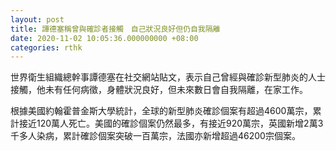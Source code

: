 ```yaml
---
layout: post
title: 譚德塞稱曾與確診者接觸　自己狀況良好但仍自我隔離
date: 2020-11-02 10:05:36.000000000 +08:00
categories: rthk
---
```


世界衛生組織總幹事譚德塞在社交網站貼文，表示自己曾經與確診新型肺炎的人士接觸，他未有任何病徵，身體狀況良好，但未來數日會自我隔離，在家工作。

根據美國約翰霍普金斯大學統計，全球的新型肺炎確診個案有超過4600萬宗，累計接近120萬人死亡。美國的確診個案仍然最多，有接近920萬宗，英國新增2萬3千多人染病，累計確診個案突破一百萬宗，法國亦新增超過46200宗個案。
